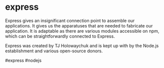 # express
Express gives an insignificant connection point to assemble our applications. It gives us the apparatuses that are needed to fabricate our application. It is adaptable as there are various modules accessible on npm, which can be straightforwardly connected to Express.

Express was created by TJ Holowaychuk and is kept up with by the Node.js establishment and various open-source donors.

#express #nodejs 